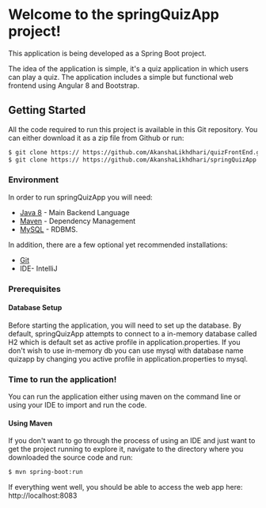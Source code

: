# Welcome to the springQuizApp project!

This application is being developed as a Spring Boot project.

The idea of the application is simple, it's a quiz application in which users can play a quiz.
The application includes a simple but functional web frontend using Angular 8 and Bootstrap.

## Getting Started

All the code required to run this project is available in this Git repository. You can either download it as a zip file from Github or run:

```bash
$ git clone https:// https://github.com/AkanshaLikhdhari/quizFrontEnd.git
$ git clone https:// https://github.com/AkanshaLikhdhari/springQuizApp.git

```

### Environment

In order to run springQuizApp you will need:

* [Java 8](http://www.oracle.com/technetwork/java/javase/overview/java8-2100321.html) - Main Backend Language
* [Maven](https://maven.apache.org/) - Dependency Management
* [MySQL](https://www.mysql.com) - RDBMS.

In addition, there are a few optional yet recommended installations:

* [Git](https://git-scm.com)
* IDE- IntelliJ

### Prerequisites

#### Database Setup

Before starting the application, you will need to set up the database. By default, springQuizApp attempts to connect to a in-memory database called H2 which is default set as active profile in application.properties.
If you don't wish to use in-memory db you can use mysql with database name quizapp by changing you active profile in application.properties to mysql.

### Time to run the application!

You can run the application either using maven on the command line or using your IDE to import and run the code. 

#### Using Maven

If you don't want to go through the process of using an IDE and just want to get the project running to explore it, navigate to the directory where you downloaded the source code and run:

```bash
$ mvn spring-boot:run
```

If everything went well, you should be able to access the web app here: http://localhost:8083